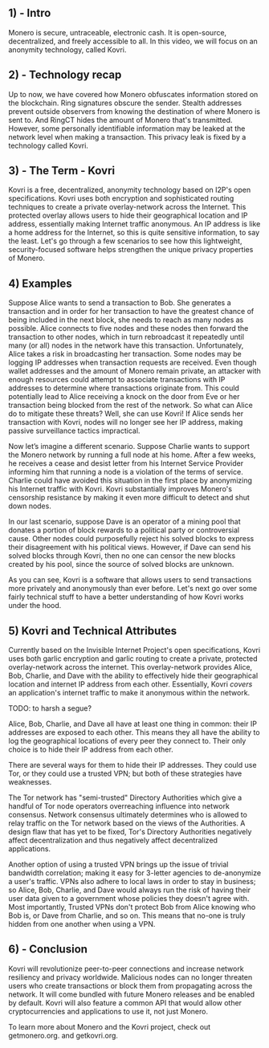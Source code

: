 ## 1) - Intro

Monero is secure, untraceable, electronic cash. It is open-source, decentralized, and freely accessible to all. In this video, we will focus on an anonymity technology, called Kovri.

## 2) - Technology recap

Up to now, we have covered how Monero obfuscates information stored on the blockchain.
Ring signatures obscure the sender.
Stealth addresses prevent outside observers from knowing the destination of where Monero is sent to.
And RingCT hides the amount of Monero that's transmitted.
However, some personally identifiable information may be leaked at the network level when making a transaction.
This privacy leak is fixed by a technology called Kovri.

## 3) - The Term - Kovri

Kovri is a free, decentralized, anonymity technology based on I2P's open specifications.
Kovri uses both encryption and sophisticated routing techniques to create a private overlay-network across the Internet.
This protected overlay allows users to hide their geographical location and IP address, essentially making Internet traffic anonymous.
An IP address is like a home address for the Internet, so this is quite sensitive information, to say the least.
Let's go through a few scenarios to see how this lightweight, security-focused software helps strengthen the unique privacy properties of Monero.

## 4) Examples

Suppose Alice wants to send a transaction to Bob.
She generates a transaction and in order for her transaction to have the greatest chance of being included in the next block, she needs to reach as many nodes as possible.
Alice connects to five nodes and these nodes then forward the transaction to other nodes, which in turn rebroadcast it repeatedly until many (or all) nodes in the network have this transaction.
Unfortunately, Alice takes a risk in broadcasting her transaction.
Some nodes may be logging IP addresses when transaction requests are received.
Even though wallet addresses and the amount of Monero remain private, an attacker with enough resources could attempt to associate transactions with IP addresses to determine where transactions originate from.
This could potentially lead to Alice receiving a knock on the door from Eve or her transaction being blocked from the rest of the network.
So what can Alice do to mitigate these threats? Well, she can use Kovri!
If Alice sends her transaction with Kovri, nodes will no longer see her IP address, making passive surveillance tactics impractical.

Now let’s imagine a different scenario.
Suppose Charlie wants to support the Monero network by running a full node at his home.
After a few weeks, he receives a cease and desist letter from his Internet Service Provider informing him that running a node is a violation of the terms of service.
Charlie could have avoided this situation in the first place by anonymizing his Internet traffic with Kovri.
Kovri substantially improves Monero's censorship resistance by making it even more difficult to detect and shut down nodes.

In our last scenario, suppose Dave is an operator of a mining pool that donates a portion of block rewards to a political party or controversial cause.
Other nodes could purposefully reject his solved blocks to express their disagreement with his political views.
However, if Dave can send his solved blocks through Kovri, then no one can censor the new blocks created by his pool, since the source of solved blocks are unknown.

As you can see, Kovri is a software that allows users to send transactions more privately and anonymously than ever before.
Let's next go over some fairly technical stuff to have a better understanding of how Kovri works under the hood.

## 5) Kovri and Technical Attributes

Currently based on the Invisible Internet Project's open specifications, Kovri uses both garlic encryption and garlic routing to create a private, protected overlay-network across the internet.
This overlay-network provides Alice, Bob, Charlie, and Dave with the ability to effectively hide their geographical location and internet IP address from each other.
Essentially, Kovri *covers* an application's internet traffic to make it anonymous within the network.

TODO: to harsh a segue?

Alice, Bob, Charlie, and Dave all have at least one thing in common: their IP addresses are exposed to each other.
This means they all have the ability to log the geographical locations of every peer they connect to.
Their only choice is to hide their IP address from each other.

There are several ways for them to hide their IP addresses.
They could use Tor, or they could use a trusted VPN; but both of these strategies have weaknesses.

The Tor network has "semi-trusted" Directory Authorities which give a handful of Tor node operators overreaching influence into network consensus.
Network consensus ultimately determines who is allowed to relay traffic on the Tor network based on the views of the Authorities.
A design flaw that has yet to be fixed, Tor's Directory Authorities negatively affect decentralization and thus negatively affect decentralized applications.

Another option of using a trusted VPN brings up the issue of trivial bandwidth correlation; making it easy for 3-letter agencies to de-anonymize a user's traffic.
VPNs also adhere to local laws in order to stay in business; so Alice, Bob, Charlie, and Dave would always run the risk of having their user data given to a government whose policies they doesn't agree with.
Most importantly, Trusted VPNs don't protect Bob from Alice knowing who Bob is, or Dave from Charlie, and so on. This means that no-one is truly hidden from one another when using a VPN.

## 6) - Conclusion

Kovri will revolutionize peer-to-peer connections and increase network resiliency and privacy worldwide.
Malicious nodes can no longer threaten users who create transactions or block them from propagating across the network.
It will come bundled with future Monero releases and be enabled by default.
Kovri will also feature a common API that would allow other cryptocurrencies and applications to use it, not just Monero.

To learn more about Monero and the Kovri project, check out getmonero.org. and getkovri.org.
